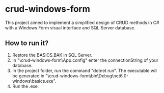 # crud-windows-form
This project aimed to implement a simplified design of CRUD methods in C# with a Windows Form visual interface and SQL Server database.

## How to run it?
1. Restore the BASICS.BAK in SQL Server.
2. In "\crud-windows-form\App.config" enter the connectionString of your database.
3. In the project folder, run the command "dotnet run". The executable will be generated in "\crud-windows-form\bin\Debug\net6.0-windows\basics.exe".
4. Run the .exe.
